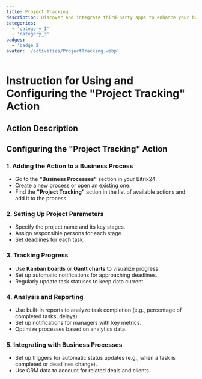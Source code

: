 ```yaml
---
title: Project Tracking
description: Discover and integrate third-party apps to enhance your business.
categories: 
  - 'category_1'
  - 'category_3'
badges: 
  - 'badge_2'
avatar: '/activities/ProjectTracking.webp'
---
```

# Instruction for Using and Configuring the "Project Tracking" Action

## Action Description

## **Configuring the "Project Tracking" Action**

### 1. Adding the Action to a Business Process
- Go to the **"Business Processes"** section in your Bitrix24.
- Create a new process or open an existing one.
- Find the **"Project Tracking"** action in the list of available actions and add it to the process.

### 2. Setting Up Project Parameters
- Specify the project name and its key stages.
- Assign responsible persons for each stage.
- Set deadlines for each task.

### 3. Tracking Progress
- Use **Kanban boards** or **Gantt charts** to visualize progress.
- Set up automatic notifications for approaching deadlines.
- Regularly update task statuses to keep data current.

### 4. Analysis and Reporting
- Use built-in reports to analyze task completion (e.g., percentage of completed tasks, delays).
- Set up notifications for managers with key metrics.
- Optimize processes based on analytics data.

### 5. Integrating with Business Processes
- Set up triggers for automatic status updates (e.g., when a task is completed or deadlines change).
- Use CRM data to account for related deals and clients.  

